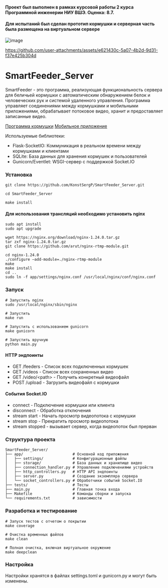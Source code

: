 #### Проект был выполнен в рамках курсовой работы 2 курса Программной инженерии НИУ ВШЭ. Оценка: 8.7.
#### Для испытаний был сделан прототип кормушки и серверная часть была размещена на виртуальном сервере

![image](https://github.com/user-attachments/assets/8fc8eca2-a7e4-40e5-8401-32cc55cf2293)

https://github.com/user-attachments/assets/e621430c-5a07-4b2d-9d31-f37e425b304d

# SmartFeeder_Server

SmartFeeder - это программа, реализующая функциональность сервера для беличьей кормушки с автоматическим обнаружением белок и человеческих рук и системой удаленного управления. Программа управляет соединениями между кормушками и мобильными приложениями, обрабатывает потоковое видео, хранит и предоставляет записанные видео.

[Программа кормушки](https://github.com/KonstSergP/SmartFeeder_Feeder)
[Мобильное приложение](https://github.com/misterionqq/SmartFeeder_Android_App)

Используемые библиотеки:
- Flask-SocketIO: Коммуникация в реальном времени между кормушками и клиентами
- SQLite: База данных для хранения кормушек и пользователей
- Gunicorn/Eventlet: WSGI-сервер с поддержкой Socket.IO



### Установка
```
git clone https://github.com/KonstSergP/SmartFeeder_Server.git

cd SmartFeeder_Server

make install
```

#### Для использования трансляций необходимо установить nginx
```
sudo apt install
sudo apt upgrade

wget https://nginx.org/download/nginx-1.24.0.tar.gz
tar zxf nginx-1.24.0.tar.gz
git clone https://github.com/arut/nginx-rtmp-module.git

cd nginx-1.24.0
./configure —add-module=./nginx-rtmp-module
make
make install
cd ..
sudo ln -f app/settings/nginx.conf /usr/local/nginx/conf/nginx.conf
```


### Запуск

```
# Запустить nginx
sudo /usr/local/nginx/sbin/nginx

# Запустить
make run

# Запустить с использованием gunicorn
make gunicorn

# Запустить вручную
python main.py
```


#### HTTP эндпоинты
- GET /feeders - Список всех подключенных кормушек
- GET /videos - Список всех сохраненных видео
- GET /video/\<path> - Получить конкретный видеофайл
- POST /upload - Загрузить видеофайл с кормушки
#### События Socket.IO
- connect - Подключение кормушки или клиента
- disconnect - Обработка отключения
- stream start - Начать просмотр видеопотока с кормушки
- stream stop - Прекратить просмотр видеопотока
- stream stopped - вызывает сервер, когда видеопоток был прерван


### Структура проекта

```
SmartFeeder_Server/
├── app/                      # Основной код приложения
│   ├── settings/             # Конфигурационные файлы
│   ├── storage/              # База данных и хранилище видео
│   ├── connection_handler.py # Управление подключениями устройств
│   ├── http_controllers.py   # HTTP API эндпоинты
│   ├── server.py             # Создание экземпляра сервера
│   └── socket_controllers.py # Обработчики событий Socket.IO
├── tests/                    # Тесты
├── main.py                   # Главная точка входа
├── Makefile                  # Команды сборки и запуска
└── requirements.txt          # зависимости
```

### Разработка и тестирование
```
# Запуск тестов с отчетом о покрытии
make coverage

# Очистка временных файлов
make clean

# Полная очистка, включая виртуальное окружение
make deepclean
```

### Настройка
Настройки хранятся в файлах settings.toml и gunicorn.py и могут быть изменены.
